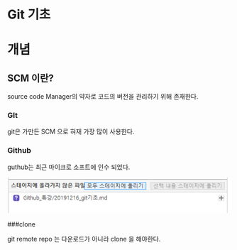 # Git 기초

# 개념

## SCM 이란?

source code Manager의 약자로 코드의 버전을 관리하기 위해 존재한다.

### GIt

git은 가만든 SCM 으로 혀재 가장 많이 사용한다.

### Github

guthub는 최근 마이크로 소프트에 인수 되었다.

![image-20191216165438921](20191216_git기초.assets/image-20191216165438921.png)

###clone

git remote repo 는 다운로드가 아니라 clone 을 해야한다.

